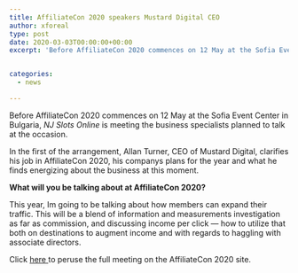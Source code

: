 ```yaml
---
title: AffiliateCon 2020 speakers Mustard Digital CEO
author: xforeal 
type: post
date: 2020-03-03T00:00:00+00:00
excerpt: 'Before AffiliateCon 2020 commences on 12 May at the Sofia Event Center in Bulgaria, NJ Slots Online is meeting the business specialists planned to talk at the event '


categories:
  - news

---
```

Before AffiliateCon 2020 commences on 12 May at the Sofia Event Center in Bulgaria, _NJ Slots Online_ is meeting the business specialists planned to talk at the occasion. 

In the first of the arrangement, Allan Turner, CEO of Mustard Digital, clarifies his job in AffiliateCon 2020, his companys plans for the year and what he finds energizing about the business at this moment. 

**What will you be talking about at AffiliateCon 2020?** 

This year, Im going to be talking about how members can expand their traffic. This will be a blend of information and measurements investigation as far as commission, and discussing income per click &#8212; how to utilize that both on destinations to augment income and with regards to haggling with associate directors. 

Click <a href="https://www.affiliatecon.com/" rel="noopener noreferrer" target="_blank">here </a> to peruse the full meeting on the AffiliateCon 2020 site.